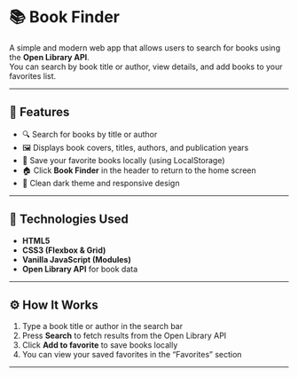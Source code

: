 # 📚 Book Finder

A simple and modern web app that allows users to search for books using the **Open Library API**.  
You can search by book title or author, view details, and add books to your favorites list.

---

## 🚀 Features

- 🔍 Search for books by title or author  
- 🖼️ Displays book covers, titles, authors, and publication years  
- 💾 Save your favorite books locally (using LocalStorage)  
- 🏠 Click **Book Finder** in the header to return to the home screen  
- 🎨 Clean dark theme and responsive design  

---

## 🧠 Technologies Used

- **HTML5**  
- **CSS3 (Flexbox & Grid)**  
- **Vanilla JavaScript (Modules)**  
- **Open Library API** for book data  

---

## ⚙️ How It Works

1. Type a book title or author in the search bar  
2. Press **Search** to fetch results from the Open Library API  
3. Click **Add to favorite** to save books locally  
4. You can view your saved favorites in the “Favorites” section  

---

